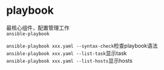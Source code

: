 # playbook

最核心组件，配置管理工作<br>
`ansible-playbook`<br>

`ansible-playbook xxx.yaml --syntax-check`检查playbook语法<br>
`ansible-playbook xxx.yaml --list-task`显示task<br>
`ansible-playbook xxx.yaml --list-hosts`显示hosts<br>

